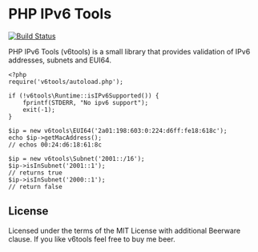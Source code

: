 PHP IPv6 Tools
==============

[![Build Status](https://secure.travis-ci.org/dsp/v6tools.png?branch=master)](http://travis-ci.org/dsp/v6tools)

PHP IPv6 Tools (v6tools) is a small library that provides validation of
IPv6 addresses, subnets and EUI64.

    <?php
    require('v6tools/autoload.php');
    
    if (!v6tools\Runtime::isIPv6Supported()) {
        fprintf(STDERR, "No ipv6 support");
        exit(-1);
    }

    $ip = new v6tools\EUI64('2a01:198:603:0:224:d6ff:fe18:618c');
    echo $ip->getMacAddress();
    // echos 00:24:d6:18:61:8c
    
    $ip = new v6tools\Subnet('2001::/16');
    $ip->isInSubnet('2001::1');
    // returns true
    $ip->isInSubnet('2000::1');
    // return false

License
-------
Licensed under the terms of the MIT License with additional Beerware clause.
If you like v6tools feel free to buy me beer.
